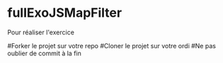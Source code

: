 # fullExoJSMapFilter

Pour réaliser l'exercice

#Forker le projet sur votre repo
#Cloner le projet sur votre ordi
#Ne pas oublier de commit à la fin

